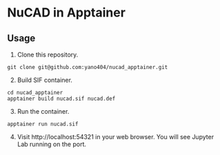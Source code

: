 # NuCAD in Apptainer

## Usage

1. Clone this repository.
  ```
  git clone git@github.com:yano404/nucad_apptainer.git
  ```

2. Build SIF container.
  ```
  cd nucad_apptainer
  apptainer build nucad.sif nucad.def
  ```

3. Run the container.
  ```
  apptainer run nucad.sif
  ```

4. Visit http://localhost:54321 in your web browser.
   You will see Jupyter Lab running on the port.
